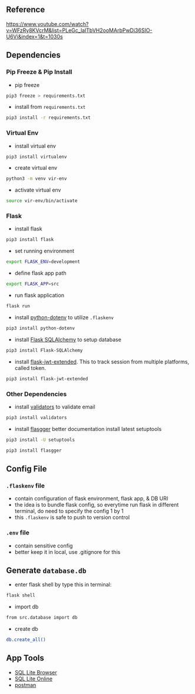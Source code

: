 ## Reference
https://www.youtube.com/watch?v=WFzRy8KVcrM&list=PLeGc_lalTbVH2ooMArbPwDi36SIO-U6Vi&index=1&t=1030s

## Dependencies

### Pip Freeze & Pip Install

* pip freeze
```sh
pip3 freeze > requirements.txt
```

* install from `requirements.txt`
```sh
pip3 install -r requirements.txt
```

### Virtual Env

* install virtual env
```sh
pip3 install virtualenv
```

* create virtual env
```sh
python3 -m venv vir-env
```

* activate virtual env
```sh
source vir-env/bin/activate
```

### Flask

* install flask
```sh
pip3 install flask
```

* set running environment
```sh
export FLASK_ENV=development
```

* define flask app path
```sh
export FLASK_APP=src
```

* run flask application
```sh
flask run
```

* install [python-dotenv](https://pypi.org/project/python-dotenv/) to utilize `.flaskenv`
```sh
pip3 install python-dotenv
```

* install [Flask SQLAlchemy](https://flask-sqlalchemy.palletsprojects.com/en/2.x/quickstart/#installation) to setup database
```sh
pip3 install Flask-SQLAlchemy
```

* install [flask-jwt-extended](https://flask-jwt-extended.readthedocs.io/en/stable/). This to track session from multiple platforms, called token.
```sh
pip3 install flask-jwt-extended
```

### Other Dependencies

* install [validators](https://validators.readthedocs.io/en/latest/) to validate email
```sh
pip3 install validators
```

* install [flasgger](https://github.com/flasgger/flasgger) better documentation
install latest setuptools
```sh
pip3 install -U setuptools
```

```sh
pip3 install flasgger
```

## Config File

### `.flaskenv` file
* contain configuration of flask environment, flask app, & DB URI
* the idea is to bundle flask config, so everytime run flask in different terminal, do need to specify the config 1 by 1
* this `.flaskenv` is safe to push to version control

### `.env` file
* contain sensitive config
* better keep it in local, use .gitignore for this

## Generate `database.db`

* enter flask shell by type this in terminal:
```sh
flask shell
```

* import db
```sh
from src.database import db
```

* create db
```sh
db.create_all()
```

## App Tools

* [SQL Lite Browser](https://sqlitebrowser.org/)
* [SQL Lite Online](https://sqliteonline.com/)
* [postman](https://www.postman.com/downloads/)